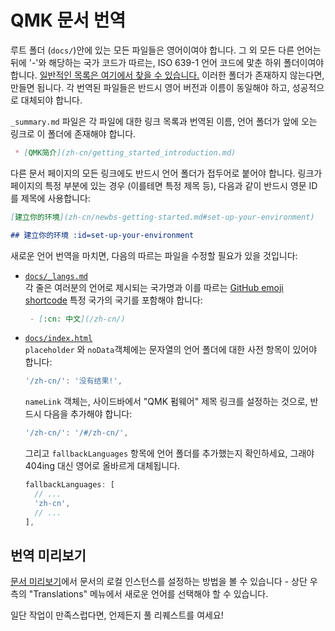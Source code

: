 # QMK 문서 번역

루트 폴더 (`docs/`)안에 있는 모든 파일들은 영어이여야 합니다. 그 외 모든 다른 언어는 뒤에 '-'와 해당하는 국가 코드가 따르는, ISO 639-1 언어 코드에 맟춘 하위 폴더이여야 합니다. [일반적인 목록은 여기에서 찾을 수 있습니다.](https://www.andiamo.co.uk/resources/iso-language-codes/) 이러한 폴더가 존재하지 않는다면, 만들면 됩니다. 각 번역된 파일들은 반드시 영어 버전과 이름이 동일해야 하고, 성공적으로 대체되야 합니다.

`_summary.md` 파일은 각 파일에 대한 링크 목록과 번역된 이름, 언어 폴더가 앞에 오는 링크로 이 폴더에 존재해야 합니다.

```markdown
 * [QMK简介](zh-cn/getting_started_introduction.md)
```

다른 문서 페이지의 모든 링크에도 반드시 언어 폴더가 접두어로 붙어야 합니다. 링크가 페이지의 특정 부분에 있는 경우 (이를테면 특정 제목 등), 다음과 같이 반드시 영문 ID를 제목에 사용합니다:

```markdown
[建立你的环境](zh-cn/newbs-getting-started.md#set-up-your-environment)

## 建立你的环境 :id=set-up-your-environment
```

새로운 언어 번역을 마치면, 다음의 따르는 파일을 수정할 필요가 있을 것입니다:

* [`docs/_langs.md`](https://github.com/qmk/qmk_firmware/blob/master/docs/_langs.md)  
  각 줄은 여러분의 언어로 제시되는 국가명과 이를 따르는 [GitHub emoji shortcode](https://github.com/ikatyang/emoji-cheat-sheet/blob/master/README.md#country-flag) 특정 국가의 국기를 포함해야 합니다:

  ```markdown
   - [:cn: 中文](/zh-cn/)
  ```

* [`docs/index.html`](https://github.com/qmk/qmk_firmware/blob/master/docs/index.html)  
  `placeholder` 와 `noData`객체에는 문자열의 언어 폴더에 대한 사전 항목이 있어야 합니다:

  ```js
  '/zh-cn/': '没有结果!',
  ```

  `nameLink` 객체는, 사이드바에서 "QMK 펌웨어" 제목 링크를 설정하는 것으로, 반드시 다음을 추가해야 합니다:

  ```js
  '/zh-cn/': '/#/zh-cn/',
  ```

  그리고 `fallbackLanguages` 항목에 언어 폴더를 추가했는지 확인하세요, 그래야 404ing 대신 영어로 올바르게 대체됩니다. 

  ```js
  fallbackLanguages: [
    // ...
    'zh-cn',
    // ...
  ],
  ```

## 번역 미리보기

[문서 미리보기](ko/contributing.md#previewing-the-documentation)에서 문서의 로컬 인스턴스를 설정하는 방법을 볼 수 있습니다 - 상단 우측의 "Translations" 메뉴에서 새로운 언어를 선택해야 할 수 있습니다.

일단 작업이 만족스럽다면, 언제든지 풀 리퀘스트를 여세요!
